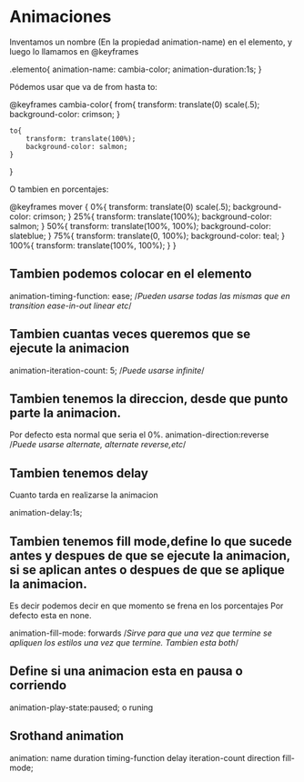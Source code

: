 # Animaciones

Inventamos un nombre (En la propiedad animation-name) en el elemento, y luego lo llamamos en @keyframes

.elemento{
    animation-name: cambia-color;
    animation-duration:1s;
}


Pódemos usar que va de from hasta to:

@keyframes cambia-color{
    from{
        transform: translate(0) scale(.5);
        background-color: crimson;
    }

    to{
        transform: translate(100%);
        background-color: salmon;
    }
}



O tambien en porcentajes:

@keyframes mover {
    0%{
        transform: translate(0) scale(.5);
        background-color: crimson;
    }
    25%{
        transform: translate(100%);
        background-color: salmon;
    }
    50%{
        transform: translate(100%, 100%);
        background-color: slateblue;
    }
    75%{
        transform: translate(0, 100%);
        background-color: teal;
    }
    100%{
        transform: translate(100%, 100%);
    }
}


## Tambien podemos colocar en el elemento
animation-timing-function: ease; /*Pueden usarse todas las mismas que en transition ease-in-out linear etc*/


## Tambien cuantas veces queremos que se ejecute la animacion
animation-iteration-count: 5; /*Puede usarse infinite*/


## Tambien tenemos la direccion, desde que punto parte la animacion.
Por defecto esta normal que seria el 0%.
animation-direction:reverse /*Puede usarse alternate, alternate reverse,etc*/


## Tambien tenemos delay
Cuanto tarda en realizarse la animacion

animation-delay:1s;


## Tambien tenemos fill mode,define lo que sucede antes y despues de que se ejecute la animacion, si se aplican antes o despues de que se aplique la animacion.
Es decir podemos decir en que momento se frena en los porcentajes
Por defecto esta en none.

animation-fill-mode: forwards /*Sirve para que una vez que termine se apliquen los estilos una vez que termine. Tambien esta both*/

## Define si una animacion esta en pausa o corriendo

animation-play-state:paused; o runing


## Srothand animation

animation: name duration timing-function delay iteration-count direction fill-mode;


